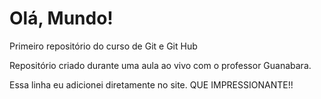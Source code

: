 # Olá, Mundo!
 Primeiro repositório do curso de Git e Git Hub

 Repositório criado durante uma aula ao vivo com o professor Guanabara.
 
 Essa linha eu adicionei diretamente no site. QUE IMPRESSIONANTE!!
